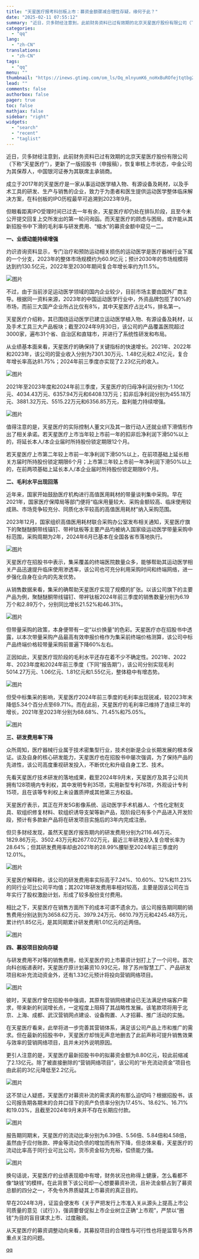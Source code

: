 ```yaml
---
title: "天星医疗报考科创板上市：募资金额骤减合理性存疑，缘何于此？"
date: "2025-02-11 07:55:12"
summary: "近日，贝多财经注意到，此前财务资料已过有效期的北京天星医疗股份有限公司（下称“天星医疗”），更新了一..."
categories:
  - "qq"
lang:
  - "zh-CN"
translations:
  - "zh-CN"
tags:
  - "qq"
menu: ""
thumbnail: "https://inews.gtimg.com/om_ls/Oq_mlnyumK6_noHxBuROfejtqtbg2Rba6q4JlW9xcxBY4AA_640360/0"
lead: ""
comments: false
authorbox: false
pager: true
toc: false
mathjax: false
sidebar: "right"
widgets:
  - "search"
  - "recent"
  - "taglist"
---
```


近日，贝多财经注意到，此前财务资料已过有效期的北京天星医疗股份有限公司（下称“天星医疗”），更新了一版招股书（申报稿），恢复审核上市状态，中金公司为其保荐人，中国银河证券为其联席主承销商。

成立于2017年的天星医疗是一家从事运动医学植入物、有源设备及耗材，以及手术工具的研发、生产与销售的企业，致力于为患者和医生提供运动医学整体临床解决方案，在科创板的IPO历程最早可追溯到2023年9月。

但眼看距离IPO受理时间已过去一年有余，天星医疗却仍处在排队阶段，且至今未公开提交回复上交所发出的第一轮问询函。而天星医疗的顾虑与困局，或许能从其新招股书中下滑的毛利率与研发费用、“缩水”的募资金额中窥见一二。

**一、业绩动能持续增强**

灼识咨询资料显示，专门治疗和预防运动相关损伤的运动医学是医疗器械行业下属的一个分支，2023年的整体市场规模约为60.9亿元；预计2030年的市场规模将达到约130.5亿元，2022年至2030年期间复合年增长率约为11.5%。

![图片](https://inews.gtimg.com/om_bt/OhMFqLsfJAUnAN46YH-N5x5v2xK9lNrhCePCrB8XTVjg0AA/641)

不过，由于当前涉足运动医学领域的国内企业较少，目前市场主要由国外厂商主导。根据同一资料来源，2023年的中国运动医学行业中，外资品牌包揽了80%的市场，而前三大国产企业所占比仅有8%，其中天星医疗占比4%，排名第一。

天星医疗介绍称，其已围绕运动医学已建立运动医学植入物、有源设备及耗材，以及手术工具三大产品板块；截至2024年9月30日，该公司的产品覆盖医院超过3000家，遍布31个省、自治区和直辖市，并进行了系统性研发和布局。

从业绩基本面来看，天星医疗的确保持了关键指标的快速增长。2021年、2022年和2023年，该公司的营业收入分别为7301.30万元、1.48亿元和2.41亿元，复合年增长率高达81.75%；2024年前三季度亦实现了2.23亿元的收入。

![图片](https://inews.gtimg.com/om_bt/OHumoKRAHN_gFP450fA3xHW0Q9BZz0IN2bmv30kIRuh9EAA/641)

2021年至2023年度和2024年前三季度，天星医疗的归母净利润分别为-1.10亿元、4034.43万元、6357.94万元和6408.13万元；扣非后净利润分别为455.18万元、3881.32万元、5515.22万元和6356.85万元，盈利能力持续增强。

![图片](https://inews.gtimg.com/om_bt/OFdsiCQIPC6bTCc5U9wj3voXyXTUozBOr0Qu7GS7a3YvEAA/641)

值得注意的是，天星医疗的实际控制人董文兴及其一致行动人还就业绩下滑情形作出了相关承诺。若天星医疗上市当年较上市前一年的扣非后净利润下滑50%以上的，将延长本人/本企业届时所持股份锁定期限12个月。

若天星医疗上市第二年较上市前一年净利润下滑50%以上，在前项基础上延长相关方届时所持股份锁定期限6个月；上市第三年较上市前一年净利润下滑50%以上的，在前两项基础上延长本人/本企业届时所持股份锁定期限6个月。

**二、毛利水平出现回落**

近年来，国家开始鼓励医疗机构进行高值医用耗材的带量谈判集中采购。早在2021年，国家医疗保障局等部门便将“临床用量较大、采购金额较高、临床使用较成熟、市场竞争较充分、同质化水平较高的高值医用耗材”纳入采购范围。

2023年12月，国家组织高值医用耗材联合采购办公室发布相关通知，天星医疗旗下的聚醚醚酮带线锚钉、带袢钛板等主要产品均被纳入国家级运动医学带量采购中标范围，采购周期为2年，2024年6月已基本在全国各省市落地执行。

![图片](https://inews.gtimg.com/om_bt/OgcIhHbJYdganpvT_ZAiKPM_c-IPIisPufe-R4ydk603cAA/641)

天星医疗在招股书中表示，集采覆盖的终端医院数量众多，能够帮助其运动医学相关产品迅速提升临床使用渗透率，该公司也可充分利用采购时间和终端网络，进一步强化自身在业内的先发优势。

从销售数据来看，集采的确帮助天星医疗实现了规模的扩张。以该公司旗下的主要产品为例，聚醚醚酮带线锚钉、带袢钛板2024年前三季度的销售数量分别为6.19万个和2.89万个，分别同比增长21.52%和46.31%。

![图片](https://inews.gtimg.com/om_bt/Oz2EK_-PIcJpvhiIiKcsphPypmlm9ocLJYxmOjlT-PRMEAA/641)

但带量采购的政策，本身便带有一定“以价换量”的色彩。天星医疗亦在招股书中透露，以本次带量采购产品最高有效申报价格作为集采前终端价格测算，该公司中标产品终端价格较带量采购前普遍下降60%左右。

正因如此，天星医疗现阶段的毛利水平还存在着不少不确定性。2021年、2022年、2023年度和2024年前三季度（下同“报告期”），该公司分别实现毛利5014.27万元、1.06亿元、1.81亿元和1.55亿元，整体稳中有增态势。

![图片](https://inews.gtimg.com/om_bt/OTvuAO4IrBdKEw7KGQ063gw1-YWQoSEG96_1j-fAs-VrsAA/641)

但受中标集采的影响，天星医疗2024年前三季度的毛利率出现锐减，较2023年末降低5.34个百分点至69.71%。而在此前，天星医疗的毛利率已维持了连续三年的增长，2021年至2023年分别为68.68%、71.45%和75.05%。

![图片](https://inews.gtimg.com/om_bt/OeG5TZOn3izUw5_bLDo3ew7FPbuFQ_WNADwx8hgE_fAbsAA/641)

**三、研发费用率下降**

众所周知，医疗器械行业属于技术密集型行业，技术创新是企业长期发展的根本保证。谈及自身的核心研发能力，天星医疗也在招股书中屡次强调，为了保持产品的先进性，该公司高度重视研发投入，不断优化和升级自身工艺、技术。

先看天星医疗技术研发的落地成果，截至2024年9月末，天星医疗及其子公司共拥有128项境内专利权，其中发明专利35项，实用新型专利78项，外观设计专利15项，且在该等专利权上未设置质押或其他第三方权益。

天星医疗表示，其正在开发5G影像系统、运动医学手术机器人、个性化定制支具、软组织修复材料、软组织诱导支架等新产品，现阶段已有多个产品进入开发阶段，预计有多款新产品将在研发项目实施后的3年内完成注册。

但贝多财经发现，虽然天星医疗报告期内的研发费用分别为2116.46万元、1829.86万元、3502.43万元和2677.02万元，最近三年研发投入复合增长率为28.64%；但其研发费用率却由2021年的28.99%腰斩至2024年前三季度的12.01%。

![图片](https://inews.gtimg.com/om_bt/OOG7sHxESqLMNcBtr7vZ-F0NpA9-AHYDFMbXT_VqX0YD8AA/641)

天星医疗解释称，该公司的研发费用率实际高于7.24%、10.60%、12%和11.23%的同行业可比公司平均值；其2021年研发费用率相对较高，主要是因该公司在当年实行了股权激励计划，形成了较多股份支付费用。

相比之下，天星医疗在销售方面所下的成本可谓不遗余力。该公司报告期同期的销售费用分别达到为3658.62万元、3979.24万元、6610.79万元和4245.48万元，累计约1.85亿元，是其同期累计研发费用1.01亿元的近两倍。

![图片](https://inews.gtimg.com/om_bt/OI6ugDgy9ixdiN0tpv-svV3AOFh-m4EJMAkg1rubtnXIUAA/641)

**四、募投项目投向存疑**

与研发费用不对等的销售费用，给天星医疗的上市募资计划打上了一个问号。首次向科创板递表时，天星医疗原计划募资10.93亿元，除了苏州智慧工厂、产品研发项目和补充流动资金外，还有1.33亿元预计将投向营销网络项目。

![图片](https://inews.gtimg.com/om_bt/Olma85ngHU5Jq4zuDdKnnmCYXTLvPwUMkv73z1WUyWkgsAA/641)

彼时，天星医疗曾在招股书中强调，其原有营销网络建设已无法满足终端客户需求，带来新的利润增长点，一定程度上阻碍了其战略性发展。该笔款项将用于北京、上海、成都、武汉营销网点建设、设备购置、人才招募、推广活动的实施。

在天星医疗看来，此举将进一步完善其营销体系，满足该公司产品上市和推广的需求。但在最新的招股书中，天星医疗却悄无声息地删去了此前声称可提升销售效果与效率的营销网络项目，且并未对外说明原因。

更引人注意的是，天星医疗最新招股书中的拟募资金额为8.80亿元，较此前缩减了2.13亿元。除了被直接删除的“营销网络项目”，该公司的“补充流动资金”项目也由此前的3亿元降低至2.2亿元。

![图片](https://inews.gtimg.com/om_bt/OZSEME1f8KujCyNyIqlG3WS1cJM4E9jHt9kWaE3cnu7icAA/641)

这不禁让人疑惑，天星医疗对募资补流的需求真的有那么迫切吗？根据招股书，该公司报告期各期末的合并口径下的资产负债率分别为17.45%、18.62%、16.71%和19.03%，且截至2024年9月末并不存在长期应付款。

![图片](https://inews.gtimg.com/om_bt/O5Xxi2PL9IyJONsghU5y31VfC_r4ci9ZhrOOVaXFMQZc8AA/641)

报告期同期末，天星医疗的流动比率分别为6.39倍、5.56倍、5.84倍和4.58倍，虽然由于应付账款、押金等流动负债的增加而有所下降，但总体来看，天星医疗的流动比率高于同行业可比公司，货币资金较为充裕，偿债能力强。

![图片](https://inews.gtimg.com/om_bt/O_j8I8onmxTV6rwKxWZzYZZ-RSD3sYwiP36ZtRcg_wGygAA/641)

换句话说，天星医疗的业绩表现稳中有增，财务状况也称得上健康，怎么看都不像“缺钱”的模样。在此背景下该公司却一心想要募资补流，且补流金额占到了募资总额的四分之一，不免令外界质疑其上市募资的真正目的。

早在2024年3月，证监会便发布《关于严把发行上市准入关从源头上提高上市公司质量的意见（试行）》，强调要督促拟上市企业树立正确“上市观”，严禁以“圈钱”为目的盲目谋求上市、过度融资。

从天星医疗的募资调整动向来看，其募投项目的合理性与可行性也将是监管与外界重点关注的问题。

[qq](https://new.qq.com/rain/a/20250211A0196S00)
